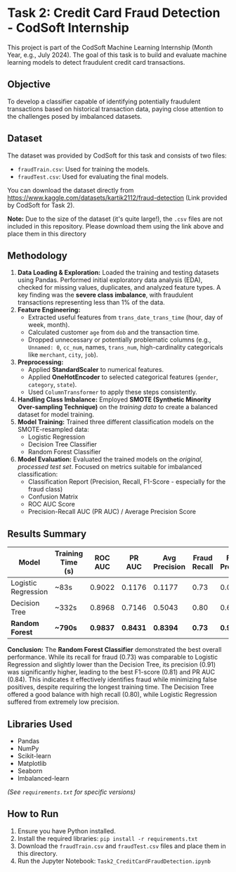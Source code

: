 # Task 2: Credit Card Fraud Detection - CodSoft Internship

This project is part of the CodSoft Machine Learning Internship (Month Year, e.g., July 2024). The goal of this task is to build and evaluate machine learning models to detect fraudulent credit card transactions.

## Objective

To develop a classifier capable of identifying potentially fraudulent transactions based on historical transaction data, paying close attention to the challenges posed by imbalanced datasets.

## Dataset

The dataset was provided by CodSoft for this task and consists of two files:

- `fraudTrain.csv`: Used for training the models.
- `fraudTest.csv`: Used for evaluating the final models.

You can download the dataset directly from https://www.kaggle.com/datasets/kartik2112/fraud-detection (Link provided by CodSoft for Task 2).

**Note:** Due to the size of the dataset (it's quite large!), the `.csv` files are not included in this repository. Please download them using the link above and place them in this directory

## Methodology

1.  **Data Loading & Exploration:** Loaded the training and testing datasets using Pandas. Performed initial exploratory data analysis (EDA), checked for missing values, duplicates, and analyzed feature types. A key finding was the **severe class imbalance**, with fraudulent transactions representing less than 1% of the data.
2.  **Feature Engineering:**
    - Extracted useful features from `trans_date_trans_time` (hour, day of week, month).
    - Calculated customer `age` from `dob` and the transaction time.
    - Dropped unnecessary or potentially problematic columns (e.g., `Unnamed: 0`, `cc_num`, names, `trans_num`, high-cardinality categoricals like `merchant`, `city`, `job`).
3.  **Preprocessing:**
    - Applied **StandardScaler** to numerical features.
    - Applied **OneHotEncoder** to selected categorical features (`gender`, `category`, `state`).
    - Used `ColumnTransformer` to apply these steps consistently.
4.  **Handling Class Imbalance:** Employed **SMOTE (Synthetic Minority Over-sampling Technique)** on the _training data_ to create a balanced dataset for model training.
5.  **Model Training:** Trained three different classification models on the SMOTE-resampled data:
    - Logistic Regression
    - Decision Tree Classifier
    - Random Forest Classifier
6.  **Model Evaluation:** Evaluated the trained models on the _original, processed test set_. Focused on metrics suitable for imbalanced classification:
    - Classification Report (Precision, Recall, F1-Score - especially for the fraud class)
    - Confusion Matrix
    - ROC AUC Score
    - Precision-Recall AUC (PR AUC) / Average Precision Score

## Results Summary

| Model               | Training Time (s) | ROC AUC    | PR AUC     | Avg Precision | Fraud Recall | Fraud Precision | Fraud F1-Score |
| ------------------- | ----------------- | ---------- | ---------- | ------------- | ------------ | --------------- | -------------- |
| Logistic Regression | ~83s              | 0.9022     | 0.1176     | 0.1177        | 0.73         | 0.03            | 0.06           |
| Decision Tree       | ~332s             | 0.8968     | 0.7146     | 0.5043        | 0.80         | 0.63            | 0.70           |
| **Random Forest**   | **~790s**         | **0.9837** | **0.8431** | **0.8394**    | **0.73**     | **0.91**        | **0.81**       |

**Conclusion:** The **Random Forest Classifier** demonstrated the best overall performance. While its recall for fraud (0.73) was comparable to Logistic Regression and slightly lower than the Decision Tree, its precision (0.91) was significantly higher, leading to the best F1-score (0.81) and PR AUC (0.84). This indicates it effectively identifies fraud while minimizing false positives, despite requiring the longest training time. The Decision Tree offered a good balance with high recall (0.80), while Logistic Regression suffered from extremely low precision.

## Libraries Used

- Pandas
- NumPy
- Scikit-learn
- Matplotlib
- Seaborn
- Imbalanced-learn

_(See `requirements.txt` for specific versions)_

## How to Run

1.  Ensure you have Python installed.
2.  Install the required libraries: `pip install -r requirements.txt`
3.  Download the `fraudTrain.csv` and `fraudTest.csv` files and place them in this directory.
4.  Run the Jupyter Notebook: `Task2_CreditCardFraudDetection.ipynb`
